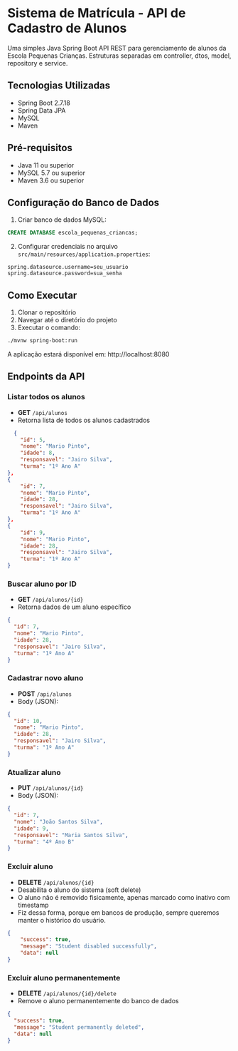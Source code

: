 # Sistema de Matrícula - API de Cadastro de Alunos

Uma simples Java Spring Boot API REST para gerenciamento de alunos da Escola Pequenas Crianças.
Estruturas separadas em controller, dtos, model, repository e service.

## Tecnologias Utilizadas

- Spring Boot 2.7.18
- Spring Data JPA
- MySQL
- Maven

## Pré-requisitos

- Java 11 ou superior
- MySQL 5.7 ou superior
- Maven 3.6 ou superior

## Configuração do Banco de Dados

1. Criar banco de dados MySQL:
```sql
CREATE DATABASE escola_pequenas_criancas;
```

2. Configurar credenciais no arquivo `src/main/resources/application.properties`:
```properties
spring.datasource.username=seu_usuario
spring.datasource.password=sua_senha
```

## Como Executar

1. Clonar o repositório
2. Navegar até o diretório do projeto
3. Executar o comando:
```bash
./mvnw spring-boot:run
```

A aplicação estará disponível em: http://localhost:8080

## Endpoints da API

### Listar todos os alunos
- **GET** `/api/alunos`
- Retorna lista de todos os alunos cadastrados
```json
  {
    "id": 5,
    "nome": "Mario Pinto",
    "idade": 8,
    "responsavel": "Jairo Silva",
    "turma": "1º Ano A"
},
{
    "id": 7,
    "nome": "Mario Pinto",
    "idade": 28,
    "responsavel": "Jairo Silva",
    "turma": "1º Ano A"
},
{
    "id": 9,
    "nome": "Mario Pinto",
    "idade": 28,
    "responsavel": "Jairo Silva",
    "turma": "1º Ano A"
}
```

### Buscar aluno por ID
- **GET** `/api/alunos/{id}`
- Retorna dados de um aluno específico
```json
{
  "id": 7,
  "nome": "Mario Pinto",
  "idade": 28,
  "responsavel": "Jairo Silva",
  "turma": "1º Ano A"
}
```

### Cadastrar novo aluno
- **POST** `/api/alunos`
- Body (JSON):
```json
{
  "id": 10,
  "nome": "Mario Pinto",
  "idade": 28,
  "responsavel": "Jairo Silva",
  "turma": "1º Ano A"
}
```

### Atualizar aluno
- **PUT** `/api/alunos/{id}`
- Body (JSON):
```json
{
  "id": 7,
  "nome": "João Santos Silva",
  "idade": 9,
  "responsavel": "Maria Santos Silva",
  "turma": "4º Ano B"
}
```

### Excluir aluno
- **DELETE** `/api/alunos/{id}`
- Desabilita o aluno do sistema (soft delete)
- O aluno não é removido fisicamente, apenas marcado como inativo com timestamp
- Fiz dessa forma, porque em bancos de produção, sempre queremos manter o histórico do usuário.
```json
{
    "success": true,
    "message": "Student disabled successfully",
    "data": null
}
```

### Excluir aluno permanentemente
- **DELETE** `/api/alunos/{id}/delete`
- Remove o aluno permanentemente do banco de dados
```json
{
  "success": true,
  "message": "Student permanently deleted",
  "data": null
}
```
